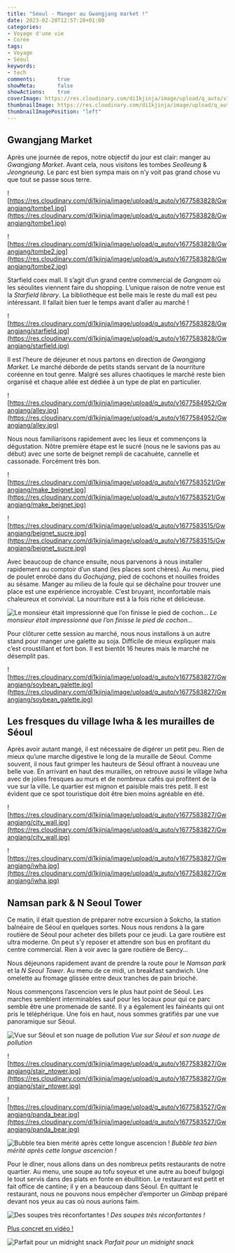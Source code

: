 ```yaml
---
title: "Séoul - Manger au Gwangjang market !"
date: 2023-02-28T12:57:28+01:00
categories:
- Voyage d'une vie
- Corée
tags:
- Voyage
- Séoul
keywords:
- tech
comments:       true
showMeta:       false
showActions:    true
coverImage: https://res.cloudinary.com/di1kjinja/image/upload/q_auto/v1677585917/Gwangjang/gwangjang_food.jpg
thumbnailImage: https://res.cloudinary.com/di1kjinja/image/upload/q_auto/v1677585917/Gwangjang/gwangjang_food.jpg
thumbnailImagePosition: "left"
---
```

## Gwangjang Market

Après une journée de repos, notre objectif du jour est clair: manger au *Gwangjang Market*. Avant cela, nous visitons les tombes *Seolleung* & *Jeongneung*. Le parc est bien sympa mais on n’y voit pas grand chose vu que tout se passe sous terre. 

![https://res.cloudinary.com/di1kjinja/image/upload/q_auto/v1677583828/Gwangjang/tombe1.jpg](https://res.cloudinary.com/di1kjinja/image/upload/q_auto/v1677583828/Gwangjang/tombe1.jpg)

![https://res.cloudinary.com/di1kjinja/image/upload/q_auto/v1677583828/Gwangjang/tombe2.jpg](https://res.cloudinary.com/di1kjinja/image/upload/q_auto/v1677583828/Gwangjang/tombe2.jpg)

Starfield coex mall. Il s’agit d’un grand centre commercial de *Gangnam* où les séoulites viennent faire du shopping. L’unique raison de notre venue est la *Starfield library*. La bibliothèque est belle mais le reste du mall est peu intéressant. Il fallait bien tuer le temps avant d’aller au marché !

![https://res.cloudinary.com/di1kjinja/image/upload/q_auto/v1677583828/Gwangjang/starfield.jpg](https://res.cloudinary.com/di1kjinja/image/upload/q_auto/v1677583828/Gwangjang/starfield.jpg)

Il est l’heure de déjeuner et nous partons en direction de *Gwangjang Market.* Le marché déborde de petits stands servant de la nourriture coréenne en tout genre. Malgré ses allures chaotiques le marché reste bien organisé et chaque allée est dédiée à un type de plat en particulier. 

![https://res.cloudinary.com/di1kjinja/image/upload/q_auto/v1677584952/Gwangjang/alley.jpg](https://res.cloudinary.com/di1kjinja/image/upload/q_auto/v1677584952/Gwangjang/alley.jpg)

Nous nous familiarisons rapidement avec les lieux et commençons la dégustation. Nôtre première étape est le sucré (nous ne le savions pas au début) avec une sorte de beignet rempli de cacahuète, cannelle et cassonade. Forcément très bon. 

![https://res.cloudinary.com/di1kjinja/image/upload/q_auto/v1677583521/Gwangjang/make_beignet.jpg](https://res.cloudinary.com/di1kjinja/image/upload/q_auto/v1677583521/Gwangjang/make_beignet.jpg)

![https://res.cloudinary.com/di1kjinja/image/upload/q_auto/v1677583515/Gwangjang/beignet_sucre.jpg](https://res.cloudinary.com/di1kjinja/image/upload/q_auto/v1677583515/Gwangjang/beignet_sucre.jpg)

Avec beaucoup de chance ensuite, nous parvenons à nous installer rapidement au comptoir d’un stand (les places sont chères). Au menu, pied de poulet enrobé dans du *Gochujang*, pied de cochons et nouilles froides au sésame. Manger au milieu de la foule qui se déchaîne pour trouver une place est une expérience incroyable. C’est bruyant, inconfortable mais chaleureux et convivial. La nourriture est à la fois riche et délicieuse. 

![Le monsieur était impressionné que l’on finisse le pied de cochon…](https://res.cloudinary.com/di1kjinja/image/upload/q_auto/v1677583516/Gwangjang/chicken_feet.jpg)
*Le monsieur était impressionné que l’on finisse le pied de cochon…*

Pour clôturer cette session au marché, nous nous installons à un autre stand pour manger une galette au soja. Difficile de mieux expliquer mais c’est croustillant et fort bon. Il est bientôt 16 heures mais le marché ne désemplit pas. 

![https://res.cloudinary.com/di1kjinja/image/upload/q_auto/v1677583827/Gwangjang/soybean_galette.jpg](https://res.cloudinary.com/di1kjinja/image/upload/q_auto/v1677583827/Gwangjang/soybean_galette.jpg)

## Les fresques du village Iwha & les murailles de Séoul

Après avoir autant mangé, il est nécessaire de digérer un petit peu. Rien de mieux qu’une marche digestive le long de la muraille de Séoul. Comme souvent, il nous faut grimper les hauteurs de Séoul offrant à nouveau une belle vue. En arrivant en haut des murailles, on retrouve aussi le village Iwha avec de jolies fresques au murs et de nombreux cafés qui profitent de la vue sur la ville. Le quartier est mignon et paisible mais très petit. Il est évident que ce spot touristique doit être bien moins agréable en été.

![https://res.cloudinary.com/di1kjinja/image/upload/q_auto/v1677583827/Gwangjang/city_wall.jpg](https://res.cloudinary.com/di1kjinja/image/upload/q_auto/v1677583827/Gwangjang/city_wall.jpg)

![https://res.cloudinary.com/di1kjinja/image/upload/q_auto/v1677583827/Gwangjang/iwha.jpg](https://res.cloudinary.com/di1kjinja/image/upload/q_auto/v1677583827/Gwangjang/iwha.jpg)

## Namsan park & N Seoul Tower

Ce matin, il était question de préparer notre excursion à Sokcho, la station balnéaire de Séoul en quelques sortes. Nous nous rendons à la gare routière de Séoul pour acheter des billets pour ce jeudi. La gare routière est ultra moderne. On peut s’y reposer et attendre son bus en profitant du centre commercial. Rien à voir avec la gare routière de Bercy… 

Nous déjeunons rapidement avant de prendre la route pour le *Namsan park* et la *N Seoul Tower*. Au menu de ce midi, un breakfast sandwich. Une omelette au fromage glissée entre deux tranches de pain brioché. 

Nous commençons l’ascencion vers le plus haut point de Séoul. Les marches semblent interminables sauf pour les locaux pour qui ce parc semble être une promenade de santé. Il y a également les fainéants qui ont pris le téléphérique. Une fois en haut, nous sommes gratifiés par une vue panoramique sur Séoul. 

![Vue sur Séoul et son nuage de pollution](https://res.cloudinary.com/di1kjinja/image/upload/q_auto/v1677585325/Gwangjang/view.jpg)
*Vue sur Séoul et son nuage de pollution*

![https://res.cloudinary.com/di1kjinja/image/upload/q_auto/v1677583827/Gwangjang/stair_ntower.jpg](https://res.cloudinary.com/di1kjinja/image/upload/q_auto/v1677583827/Gwangjang/stair_ntower.jpg)

![https://res.cloudinary.com/di1kjinja/image/upload/q_auto/v1677583527/Gwangjang/panda_bear.jpg](https://res.cloudinary.com/di1kjinja/image/upload/q_auto/v1677583527/Gwangjang/panda_bear.jpg)

![Bubble tea bien mérité après cette longue ascencion !](https://res.cloudinary.com/di1kjinja/image/upload/q_auto/v1677583514/Gwangjang/bubble_tea.jpg)
*Bubble tea bien mérité après cette longue ascencion !*

Pour le dîner, nous allons dans un des nombreux petits restaurants de notre quartier. Au menu, une soupe au tofu soyeux et une autre au boeuf bulgogi le tout servis dans des plats en fonte en ébullition. Le restaurant est petit et fait office de cantine; il y en a beaucoup dans Séoul. En quittant le restaurant, nous ne pouvons nous empêcher d’emporter un *Gimbap* préparé devant nos yeux au cas où nous aurions faim.

![Des soupes très réconfortantes !](https://res.cloudinary.com/di1kjinja/image/upload/q_auto/v1677583514/Gwangjang/soup.jpg)
*Des soupes très réconfortantes !*

[Plus concret en vidéo !](https://res.cloudinary.com/di1kjinja/video/upload/q_auto/v1677583528/Gwangjang/tofu_soup.mp4)


![Parfait pour un midnight snack](https://res.cloudinary.com/di1kjinja/image/upload/q_auto/v1677585325/Gwangjang/gimbap.jpg)
*Parfait pour un midnight snack*